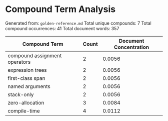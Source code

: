 # Compound Term Analysis

Generated from: `golden-reference.md`
Total unique compounds: 7
Total compound occurrences: 41
Total document words: 357

| Compound Term | Count | Document Concentration |
|---------------|-------|------------------------|
| compound assignment operators | 2 | 0.0056 |
| expression trees | 2 | 0.0056 |
| first-class span | 2 | 0.0056 |
| named arguments | 2 | 0.0056 |
| stack-only | 2 | 0.0056 |
| zero-allocation | 3 | 0.0084 |
| compile-time | 4 | 0.0112 |
